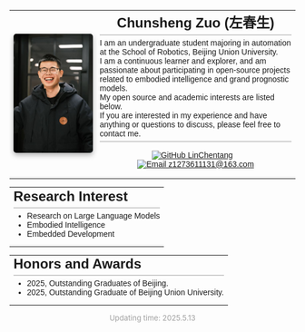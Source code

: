 <table style="border: none; border-collapse: collapse;">
  <tr style="border: none;">
    <td style="border: none; width: 140px; height: 210px; vertical-align: middle; padding-right: 5px;">
      <img src="../images/ChunshengZuo休闲.jpg" alt="Chunsheng Zuo Profile Photo" width="240px" style="box-shadow: 0px 4px 10px rgba(0, 0, 0, 0.3); border-radius: 5px;" />
    </td>
    <td style="border: none; vertical-align: middle;">
      <h1 style="margin-top: 0; text-align: center; font-family: JetBrains Mono,SimSun, sans-serif; font-size: 24px; border-bottom: 2px solid #ccc; padding-bottom: 5px; margin-bottom: 5px;">Chunsheng Zuo (左春生)</h1>
      <p style="text-align: left; font-family: JetBrains Mono,SimSun, sans-serif; font-size: 14px; border-bottom: 2px solid #ccc; margin-top: 5px; padding-bottom: 5px; margin-bottom:15px;">I am an undergraduate student majoring in automation at the School of Robotics, Beijing Union University.<br>
      I am a continuous learner and explorer, and am passionate about participating in open-source projects related to embodied intelligence and grand prognostic models.<br>
      My open source and academic interests are listed below.<br>
      If you are interested in my experience and have anything or questions to discuss, please feel free to contact me.</p>
      <p style="text-align: center; font-family: JetBrains Mono,SimSun, sans-serif; font-size: 14px;">
        <a href="https://github.com/LinChentang" target="_blank" rel="noopener noreferrer"><img src="https://img.shields.io/badge/GitHub-LinChentang-blue" alt="GitHub LinChentang"></a>
        &nbsp;&nbsp;
        <a href="mailto:z1273611131@163.com"><img src="https://img.shields.io/badge/Email-z1273611131@163.com-red" alt="Email z1273611131@163.com"></a>
      </p>
    </td>
  </tr>
</table>


<table style="border: none; border-collapse: collapse;">
  <tr style="border: none;">
    <td style="border: none; text-align: left;">
      <h1 style="margin-top: 0; text-align: left; font-family: JetBrains Mono,SimSun, sans-serif; font-size: 24px; border-bottom: 2px solid #ccc; padding-bottom: 5px; margin-bottom: 5px;">Research Interest</h1>
      <ul style="text-align: left; font-family: JetBrains Mono,SimSun, sans-serif; font-size: 14px; margin-top: 5px; padding-bottom: 5px; margin-bottom:5px;">
        <li>Research on Large Language Models</li>
        <li>Embodied Intelligence</li>
        <li>Embedded Development</li>
        </ul>
    </td>
  </tr>
</table>


<table style="border: none; border-collapse: collapse;">
  <tr style="border: none;">
    <td style="border: none; text-align: left;">
      <h1 style="margin-top: 0; text-align: left; font-family: JetBrains Mono,SimSun, sans-serif; font-size: 24px; border-bottom: 2px solid #ccc; padding-bottom: 5px; margin-bottom: 5px;">Honors and Awards</h1>
      <ul style="text-align: left; font-family: JetBrains Mono,SimSun, sans-serif; font-size: 14px; margin-top: 5px; padding-bottom: 5px; margin-bottom:5px;">
        <li>2025, Outstanding Graduates of Beijing.</li>
        <li>2025, Outstanding Graduate of Beijing Union University.</li>
        </ul>
    </td>
  </tr>
</table>


<p style="text-align:center; font-size:small; color:#A0A0A0;">
  Updating time: 2025.5.13
</p>
